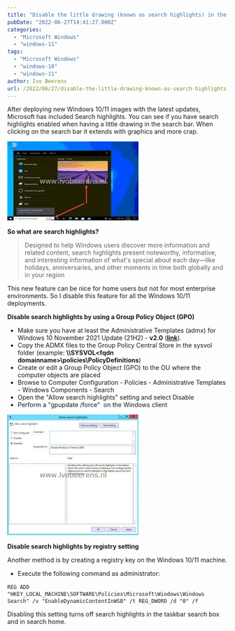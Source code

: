 ```yaml
---
title: "Disable the little drawing (known as search highlights) in the Windows 10/11 search bar"
pubDate: "2022-06-27T14:41:27.000Z"
categories: 
  - "Microsoft Windows"
  - "windows-11"
tags: 
  - "Microsoft Windows"
  - "windows-10"
  - "windows-11"
author: Ivo Beerens
url: /2022/06/27/disable-the-little-drawing-known-as-search-highlights-in-the-windows-10-11-search-bar/
---
```


After deploying new Windows 10/11 images with the latest updates, Microsoft has included Search highlights. You can see if you have search highlights enabled when having a little drawing in the search bar. When clicking on the search bar it extends with graphics and more crap.

[![](images/1-300x181.jpg)](images/1.jpg)

**So what are search highlights?**

> Designed to help Windows users discover more information and related content, search highlights present noteworthy, informative, and interesting information of what's special about each day—like holidays, anniversaries, and other moments in time both globally and in your region

This new feature can be nice for home users but not for most enterprise environments. So I disable this feature for all the Windows 10/11 deployments.

**Disable search highlights by using a Group Policy Object (GPO)** 

- Make sure you have at least the Administrative Templates (admx) for Windows 10 November 2021 Update (21H2) - **v2.0** ([**link**](https://www.microsoft.com/en-us/download/details.aspx?id=104042)).
- Copy the ADMX files to the Group Policy Central Store in the sysvol folder (example: **\\<fqd domain name>\SYSVOL\<fqdn domainname>\policies\PolicyDefinitions**)
- Create or edit a Group Policy Object (GPO) to the OU where the computer objects are placed
- Browse to Computer Configuration - Policies - Administrative Templates - Windows Components - Search
- Open the "Allow search highlights" setting and select Disable
- Perform a "gpupdate /force"  on the Windows client

[![](images/2-300x276.jpg)](images/2.jpg)

**Disable search highlights by registry setting**

Another method is by creating a registry key on the Windows 10/11 machine.
- Execute the following command as administrator:

```
REG ADD "HKEY_LOCAL_MACHINE\SOFTWARE\Policies\Microsoft\Windows\Windows Search" /v "EnableDynamicContentInWSB" /t REG_DWORD /d "0" /f
```

Disabling this setting turns off search highlights in the taskbar search box and in search home.